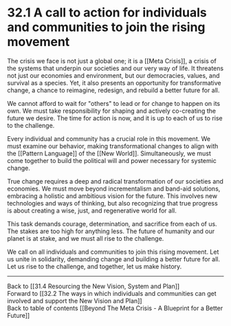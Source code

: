 # 32.1 A call to action for individuals and communities to join the rising movement

The crisis we face is not just a global one; it is a [[Meta Crisis]], a crisis of the systems that underpin our societies and our very way of life. It threatens not just our economies and environment, but our democracies, values, and survival as a species. Yet, it also presents an opportunity for transformative change, a chance to reimagine, redesign, and rebuild a better future for all.

We cannot afford to wait for "others" to lead or for change to happen on its own. We must take responsibility for shaping and actively co-creating the future we desire. The time for action is now, and it is up to each of us to rise to the challenge.

Every individual and community has a crucial role in this movement. We must examine our behavior, making transformational changes to align with the [[Pattern Language]] of the [[New World]]. Simultaneously, we must come together to build the political will and power necessary for systemic change.

True change requires a deep and radical transformation of our societies and economies. We must move beyond incrementalism and band-aid solutions, embracing a holistic and ambitious vision for the future. This involves new technologies and ways of thinking, but also recognizing that true progress is about creating a wise, just, and regenerative world for all.

This task demands courage, determination, and sacrifice from each of us. The stakes are too high for anything less. The future of humanity and our planet is at stake, and we must all rise to the challenge.

We call on all individuals and communities to join this rising movement. Let us unite in solidarity, demanding change and building a better future for all. Let us rise to the challenge, and together, let us make history.

---

Back to [[31.4 Resourcing the New Vision, System and Plan]]  
Forward to [[32.2 The ways in which individuals and communities can get involved and support the New Vision and Plan]]  
Back to table of contents [[Beyond The Meta Crisis - A Blueprint for a Better Future]]